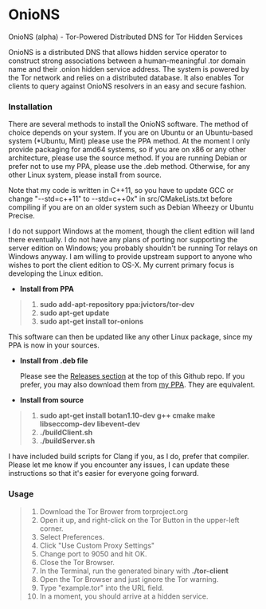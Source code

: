 OnioNS
========

OnioNS (alpha) - Tor-Powered Distributed DNS for Tor Hidden Services

OnioNS is a distributed DNS that allows hidden service operator to construct strong associations between a human-meaningful .tor domain name and their .onion hidden service address. The system is powered by the Tor network and relies on a distributed database. It also enables Tor clients to query against OnioNS resolvers in an easy and secure fashion.

### Installation

There are several methods to install the OnioNS software. The method of choice depends on your system. If you are on Ubuntu or an Ubuntu-based system (*Ubuntu, Mint) please use the PPA method. At the moment I only provide packaging for amd64 systems, so if you are on x86 or any other architecture, please use the source method. If you are running Debian or prefer not to use my PPA, please use the .deb method. Otherwise, for any other Linux system, please install from source.

Note that my code is written in C++11, so you have to update GCC or change "--std=c++11" to --std=c++0x" in src/CMakeLists.txt before compiling if you are on an older system such as Debian Wheezy or Ubuntu Precise.

I do not support Windows at the moment, though the client edition will land there eventually. I do not have any plans of porting nor supporting the server edition on Windows; you probably shouldn't be running Tor relays on Windows anyway. I am willing to provide upstream support to anyone who wishes to port the client edition to OS-X. My current primary focus is developing the Linux edition.

* **Install from PPA**

> 1. **sudo add-apt-repository ppa:jvictors/tor-dev**
> 2. **sudo apt-get update**
> 3. **sudo apt-get install tor-onions**

This software can then be updated like any other Linux package, since my PPA is now in your sources.

* **Install from .deb file**

    Please see the [Releases section](https://github.com/Jesse-V/OnioNS/releases) at the top of this Github repo. If you prefer, you may also download them from [my PPA](https://launchpad.net/~jvictors/+archive/tor-dev/+packages). They are equivalent.

* **Install from source**

> 1. **sudo apt-get install botan1.10-dev g++ cmake make libseccomp-dev libevent-dev**
> 2. **./buildClient.sh**
> 3. **./buildServer.sh**

I have included build scripts for Clang if you, as I do, prefer that compiler. Please let me know if you encounter any issues, I can update these instructions so that it's easier for everyone going forward.

### Usage

> 1. Download the Tor Brower from torproject.org
> 2. Open it up, and right-click on the Tor Button in the upper-left corner.
> 3. Select Preferences.
> 4. Click "Use Custom Proxy Settings"
> 5. Change port to 9050 and hit OK.
> 6. Close the Tor Browser.
> 7. In the Terminal, run the generated binary with **./tor-client**
> 8. Open the Tor Browser and just ignore the Tor warning.
> 9. Type "example.tor" into the URL field.
> 10. In a moment, you should arrive at a hidden service.
